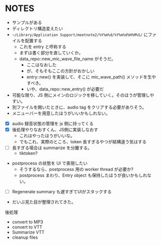 # NOTES

- サンプルがある
- ディレクトリ構造変えたい
- `~/Library/Application Support/meetnote2/%Y%m%d/%Y%m%d%H%M%S/` にファイルを配置する
  - これを entry と呼称する
  - まずは書く部分を直していくか。
  - data_repo::new_mic_wave_file_name がそうだ。
    - ここはなおした
    - が、そもそもここの方針がおかしい
    - entry::new() を実装して、そこに mic_wave_path() メソッドを生やすべき。
    - いや、data_repo::new_entry() が必要だ
- 可能な限り、JS 側にメインのロジックを移していく。そのほうが管理しやすい。
- 別ファイルを開いたときに、audio tag をクリアする必要がありそう。
- メニューバーを用意したほうがいいかもしれない。
- [x] audio 録音状態の管理を js 側に持ってくる
- [x] 後処理やりなおすくん、JS側に実装しなおす
  - これはやったほうがいいな。
  - でもこれ、実際のところ、token 長すぎるやつが結構違う気はする
- [ ] 長すぎる場合は summarize を分離する。
  - tiktoken?
- postprocess の状態を UI で表現したい
  - そうするなら、postprocess 用の worker thread が必要か?
  - postprocess まわり、Entry object も保持したほうが良いかもしれない。
- [ ] Regenerate summary も遅すぎてUIがスタックする
- だいぶ見た目が整理されてきた。

後処理
- convert to MP3
- convert to VTT
- Summarize VTT
- cleanup files
